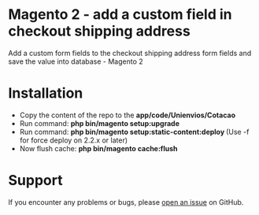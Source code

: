 # Magento 2 - add a custom field in checkout shipping address 

Add a custom form fields to the checkout shipping address form fields and save the value into database - Magento 2

# Installation

- Copy the content of the repo to the <b>app/code/Unienvios/Cotacao</b>
- Run command: <b>php bin/magento setup:upgrade</b>
- Run command: <b>php bin/magento setup:static-content:deploy </b>  (Use -f for force deploy on 2.2.x or later)
- Now flush cache: <b>php bin/magento cache:flush</b>

# Support

If you encounter any problems or bugs, please <a href="https://github.com/magentodevblog/magento-2-add-a-custom-field-to-checkout-shipping/issues">open an issue</a> on GitHub.
